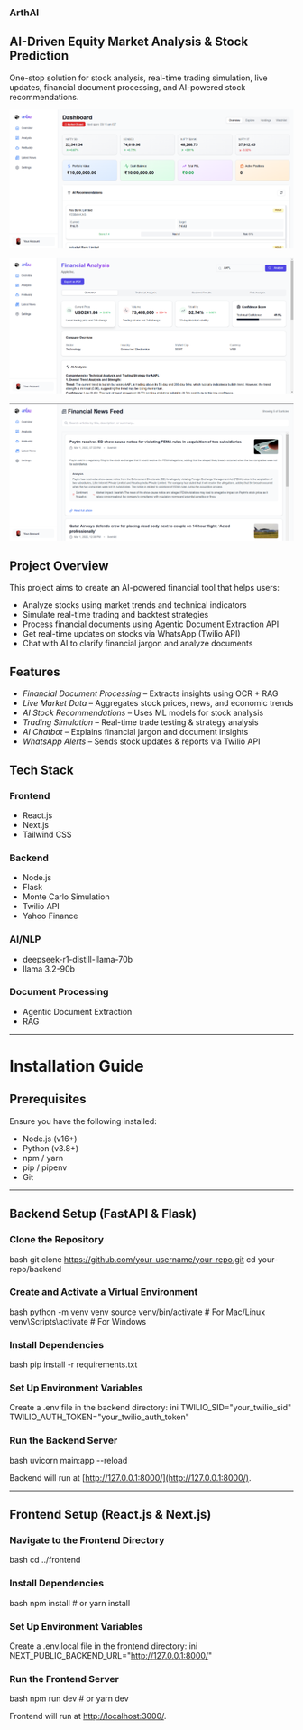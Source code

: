 ### ArthAI

## AI-Driven Equity Market Analysis & Stock Prediction
One-stop solution for stock analysis, real-time trading simulation, live updates, financial document processing, and AI-powered stock recommendations.

![alt text](frontend/image.png)

![alt text](frontend/image-1.png)

![alt text](img.png)


## Project Overview
This project aims to create an AI-powered financial tool that helps users:
- Analyze stocks using market trends and technical indicators
- Simulate real-time trading and backtest strategies
- Process financial documents using Agentic Document Extraction API
- Get real-time updates on stocks via WhatsApp (Twilio API)
- Chat with AI to clarify financial jargon and analyze documents

## Features
- *Financial Document Processing* – Extracts insights using OCR + RAG
- *Live Market Data* – Aggregates stock prices, news, and economic trends
- *AI Stock Recommendations* – Uses ML models for stock analysis
- *Trading Simulation* – Real-time trade testing & strategy analysis
- *AI Chatbot* – Explains financial jargon and document insights
- *WhatsApp Alerts* – Sends stock updates & reports via Twilio API

## Tech Stack
### Frontend
- React.js
- Next.js
- Tailwind CSS

### Backend
- Node.js
- Flask
- Monte Carlo Simulation
- Twilio API
- Yahoo Finance

### AI/NLP
- deepseek-r1-distill-llama-70b
- llama 3.2-90b

### Document Processing
- Agentic Document Extraction
- RAG

---

# Installation Guide

## Prerequisites
Ensure you have the following installed:
- Node.js (v16+)
- Python (v3.8+)
- npm / yarn
- pip / pipenv
- Git

---

## Backend Setup (FastAPI & Flask)

### Clone the Repository
bash
git clone https://github.com/your-username/your-repo.git
cd your-repo/backend


### Create and Activate a Virtual Environment
bash
python -m venv venv
source venv/bin/activate  # For Mac/Linux
venv\Scripts\activate    # For Windows


### Install Dependencies
bash
pip install -r requirements.txt


### Set Up Environment Variables
Create a .env file in the backend directory:
ini
TWILIO_SID="your_twilio_sid"
TWILIO_AUTH_TOKEN="your_twilio_auth_token"


### Run the Backend Server
bash
uvicorn main:app --reload


Backend will run at [http://127.0.0.1:8000/](http://127.0.0.1:8000/).

---

## Frontend Setup (React.js & Next.js)

### Navigate to the Frontend Directory
bash
cd ../frontend


### Install Dependencies
bash
npm install  # or yarn install


### Set Up Environment Variables
Create a .env.local file in the frontend directory:
ini
NEXT_PUBLIC_BACKEND_URL="http://127.0.0.1:8000/"


### Run the Frontend Server
bash
npm run dev  # or yarn dev


Frontend will run at [http://localhost:3000/](http://localhost:3000/).
